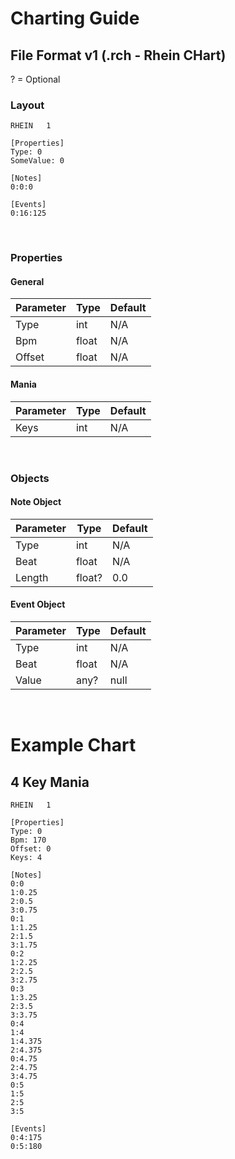 ﻿# Charting Guide

## File Format v1 (.rch - **R**hein **CH**art)
? = Optional

### Layout
```
RHEIN   1

[Properties]
Type: 0
SomeValue: 0

[Notes]
0:0:0

[Events]
0:16:125
```

<br>

### **Properties**

#### General
|Parameter|Type     |Default
|---------|---------|-
|Type     |int      |N/A
|Bpm      |float    |N/A
|Offset   |float    |N/A

#### Mania
|Parameter|Type     |Default
|---------|---------|-
|Keys     |int      |N/A

<br>

### **Objects**

#### Note Object
|Parameter|Type     |Default
|---------|---------|-
|Type     |int      |N/A
|Beat     |float    |N/A
|Length   |float?   |0.0

#### Event Object
|Parameter|Type     |Default
|---------|---------|-
|Type     |int      |N/A
|Beat     |float    |N/A
|Value    |any?     |null

<br>

# Example Chart

## 4 Key Mania
```
RHEIN   1

[Properties]
Type: 0
Bpm: 170
Offset: 0
Keys: 4

[Notes]
0:0
1:0.25
2:0.5
3:0.75
0:1
1:1.25
2:1.5
3:1.75
0:2
1:2.25
2:2.5
3:2.75
0:3
1:3.25
2:3.5
3:3.75
0:4
1:4
1:4.375
2:4.375
0:4.75
2:4.75
3:4.75
0:5
1:5
2:5
3:5

[Events]
0:4:175
0:5:180
